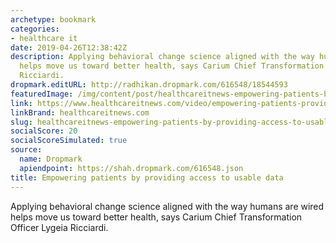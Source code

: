 ```yaml
---
archetype: bookmark
categories:
- healthcare it
date: 2019-04-26T12:38:42Z
description: Applying behavioral change science aligned with the way humans are wired
  helps move us toward better health, says Carium Chief Transformation Officer Lygeia
  Ricciardi.
dropmark.editURL: http://radhikan.dropmark.com/616548/18544593
featuredImage: /img/content/post/healthcareitnews-empowering-patients-by-providing-access-to-usable-data.jpg
link: https://www.healthcareitnews.com/video/empowering-patients-providing-access-usable-data
linkBrand: healthcareitnews.com
slug: healthcareitnews-empowering-patients-by-providing-access-to-usable-data
socialScore: 20
socialScoreSimulated: true
source:
  name: Dropmark
  apiendpoint: https://shah.dropmark.com/616548.json
title: Empowering patients by providing access to usable data
---
```

Applying behavioral change science aligned with the way humans are wired helps move us toward better health, says Carium Chief Transformation Officer Lygeia Ricciardi.